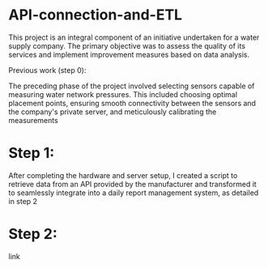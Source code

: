 # API-connection-and-ETL

This project is an integral component of an initiative undertaken for a water supply company. The primary objective was to assess the quality of its services and implement improvement measures based on data analysis.

Previous work (step 0):

The preceding phase of the project involved selecting sensors capable of measuring water network pressures. This included choosing optimal placement points, ensuring smooth connectivity between the sensors and the company's private server, and meticulously calibrating the measurements

# Step 1:

After completing the hardware and server setup, I created a script to retrieve data from an API provided by the manufacturer and transformed it to seamlessly integrate into a daily report management system, as detailed in step 2

# Step 2:

link
